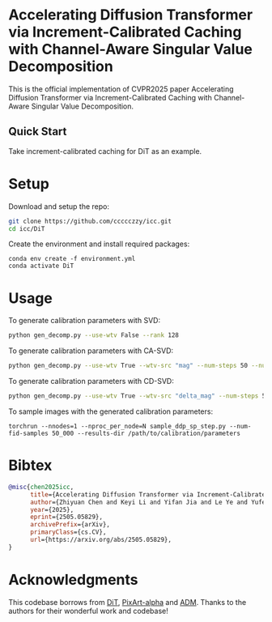 # Accelerating Diffusion Transformer via Increment-Calibrated Caching with Channel-Aware Singular Value Decomposition
This is the official implementation of CVPR2025 paper Accelerating Diffusion Transformer via Increment-Calibrated Caching with Channel-Aware Singular Value Decomposition.
## Quick Start
Take increment-calibrated caching for DiT as an example.
# Setup
Download and setup the repo:
```bash
git clone https://github.com/ccccczzy/icc.git
cd icc/DiT
```
Create the environment and install required packages:
```
conda env create -f environment.yml
conda activate DiT
```
# Usage
To generate calibration parameters with SVD:
```bash
python gen_decomp.py --use-wtv False --rank 128 
```
To generate calibration parameters with CA-SVD:
```bash
python gen_decomp.py --use-wtv True --wtv-src "mag" --num-steps 50 --num-samples 256 --rank 128 --data-path /path/to/imagenet/train
```
To generate calibration parameters with CD-SVD:
```bash
python gen_decomp.py --use-wtv True --wtv-src "delta_mag" --num-steps 50 --num-samples 256 --rank 128 --data-path /path/to/imagenet/train
```
To sample images with the generated calibration parameters:
```
torchrun --nnodes=1 --nproc_per_node=N sample_ddp_sp_step.py --num-fid-samples 50_000 --results-dir /path/to/calibration/parameters
```

# Bibtex
```bibtex
@misc{chen2025icc,
      title={Accelerating Diffusion Transformer via Increment-Calibrated Caching with Channel-Aware Singular Value Decomposition}, 
      author={Zhiyuan Chen and Keyi Li and Yifan Jia and Le Ye and Yufei Ma},
      year={2025},
      eprint={2505.05829},
      archivePrefix={arXiv},
      primaryClass={cs.CV},
      url={https://arxiv.org/abs/2505.05829}, 
}
```

# Acknowledgments
This codebase borrows from [DiT](https://github.com/facebookresearch/DiT), [PixArt-alpha](https://github.com/PixArt-alpha/PixArt-alpha) and [ADM](https://github.com/openai/guided-diffusion). Thanks to the authors for their wonderful work and codebase!
